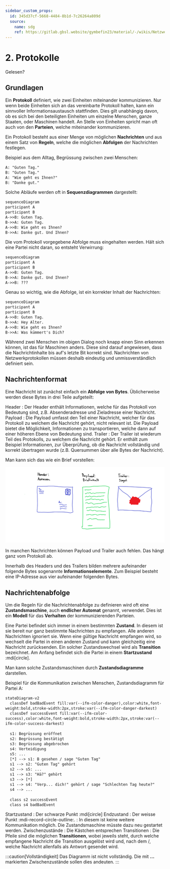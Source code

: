 ```yaml
---
sidebar_custom_props:
  id: 345d37cf-5668-4484-8b1d-7c26264a809d
  source:
    name: sdg
    ref: https://gitlab.gbsl.website/gymbefin23/material/-/wikis/Netzwerke/Protokolle
---
```


# 2. Protokolle

<Answer type="state" webKey="f85a0abb-6385-4267-b36f-906450b4ba76">Gelesen?</Answer>

## Grundlagen

Ein **Protokoll** definiert, wie zwei Einheiten miteinander kommunizieren. Nur wenn beide Einheiten sich an das vereinbarte Protokoll halten, kann ein sinnvoller Informationsaustausch stattfinden. Dies gilt unabhängig davon, ob es sich bei den beteiligten Einheiten um einzelne Menschen, ganze Staaten, oder Maschinen handelt. An Stelle von Einheiten spricht man oft auch von den **Parteien**, welche miteinander kommunizieren.

Ein Protokoll besteht aus einer Menge von möglichen **Nachrichten** und aus einem Satz von **Regeln**, welche die möglichen **Abfolgen** der Nachrichten festlegen.

Beispiel aus dem Alltag, Begrüssung zwischen zwei Menschen:

```
A: "Guten Tag."
B: "Guten Tag."
A: "Wie geht es Ihnen?"
B: "Danke gut."
```
Solche Abläufe werden oft in **Sequenzdiagrammen** dargestellt:

```mermaid
sequenceDiagram
participant A
participant B
A->>B: Guten Tag.
B->>A: Guten Tag.
A->>B: Wie geht es Ihnen?
B->>A: Danke gut. Und Ihnen?
```

Die vom Protokoll vorgegebene Abfolge muss eingehalten werden. Hält sich eine Partei nicht daran, so entsteht Verwirrung:

```mermaid
sequenceDiagram
participant A
participant B
A->>B: Guten Tag.
B->>A: Danke gut. Und Ihnen?
A->>B: ???
```

Genau so wichtig, wie die Abfolge, ist ein korrekter Inhalt der Nachrichten:

```mermaid
sequenceDiagram
participant A
participant B
A->>B: Guten Tag.
B->>A: Hey Alter.
A->>B: Wie geht es Ihnen?
B->>A: Was kümmert's Dich?
```

Während zwei Menschen im obigen Dialog noch knapp einen Sinn erkennen können, ist das für Maschinen anders. Diese sind darauf angewiesen, dass die Nachrichtinhalte bis auf's letzte Bit korrekt sind.
Nachrichten von Netzwerkprotokollen müssen deshalb eindeutig und unmissverständlich definiert sein.

## Nachrichtenformat

Eine Nachricht ist zunächst einfach ein **Abfolge von Bytes**. Üblicherweise werden diese Bytes in drei Teile aufgeteilt:

Header
: Der Header enthält Informationen, welche für das Protokoll von Bedeutung sind, z.B. Absenderadresse und Zieladresse einer Nachricht.
Payload
: Die Payload umfasst den Teil einer Nachricht, welcher für das Protokoll zu welchem die Nachricht gehört, nicht relevant ist. Die Payload bietet die Möglichkeit, Informationen zu transportieren, welche dann auf einer höheren Ebene von Bedeutung sind.
Trailer
: Der Trailer ist wiederum Teil des Protokolls, zu welchem die Nachricht gehört. Er enthält zum Beispiel Informationen, zur Überprüfung, ob die Nachricht vollständig und korrekt übertragen wurde (z.B. Quersummen über alle Bytes der Nachricht).

Man kann sich das wie ein Brief vorstellen:

![Brief](images/Brief.png)

In manchen Nachrichten können Payload und Trailer auch fehlen. Das hängt ganz vom Protokoll ab.

Innerhalb des Headers und des Trailers bilden mehrere aufeinander folgende Bytes sogenannte **Informationselemente**. Zum Beispiel besteht eine IP-Adresse aus vier aufeinander folgenden Bytes.

## Nachrichtenabfolge
Um die Regeln für die Nachrichtenabfolge zu definieren wird oft eine **Zustandsmaschine**, auch **endlicher Automat** genannt, verwendet. Dies ist ein **Modell** für das **Verhalten** der kommunizierenden Parteien.

Eine Partei befindet sich immer in einem bestimmten **Zustand**. In diesem ist sie bereit nur ganz bestimmte Nachrichten zu empfangen. Alle anderen Nachrichten ignoriert sie. Wenn eine gültige Nachricht empfangen wird, so wechselt die Partei in einen anderen Zustand und kann gleichzeitig eine Nachricht zurücksenden. Ein solcher Zustandswechsel wird als **Transition** bezeichnet. Am Anfang befindet sich die Partei in einem **Startzustand** :mdi[circle].

Man kann solche Zustandsmaschinen durch **Zustandsdiagramme** darstellen.

Beispiel für die Kommunikation zwischen Menschen, Zustandsdiagramm für Partei A:

```mermaid
stateDiagram-v2
  classDef badBadEvent fill:var(--ifm-color-danger),color:white,font-weight:bold,stroke-width:2px,stroke:var(--ifm-color-danger-darkest)
  classDef successEvent fill:var(--ifm-color-success),color:white,font-weight:bold,stroke-width:2px,stroke:var(--ifm-color-success-darkest)

  s1: Begrüssung eröffnet
  s2: Begrüssung bestätigt
  s3: Begrüssung abgebrochen
  s4: Verteidigung
  s5: ...
  [*] --> s1: B gesehen / sage "Guten Tag"
  s1 --> s2: "Guten Tag" gehört
  s2 --> s5: ...
  s1 --> s3: "Hä?" gehört
  s3 --> [*]
  s1 --> s4: "Verp... dich!" gehört / sage "Schlechten Tag heute?"
  s4 --> ... 

  class s2 successEvent
  class s4 badBadEvent
```

Startzustand
: Der schwarze Punkt :mdi[circle]
Endzustand
: Der weisse Punkt :mdi-record-circle-outline:.
: In diesem ist keine weitere Kommunikation möglich. Die Zustandsmaschine müsste dazu neu gestartet werden.
Zwischenzustände
: Die Kästchen entsprechen
Transitionen
: Die Pfeile sind die möglichen **Transitionen**, wobei jeweils steht, durch welche empfangene Nachricht die Transition ausgelöst wird und, nach dem /, welche Nachricht allenfalls als Antwort gesendet wird.

:::caution[Vollständigkeit]
Das Diagramm ist nicht vollständig. Die mit __...__ markierten Zwischenzustände sollen dies andeuten.
:::
